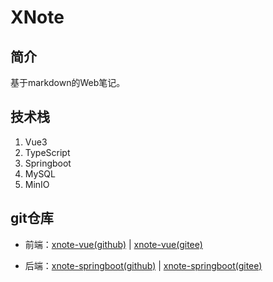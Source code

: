 # XNote

## 简介

基于markdown的Web笔记。

## 技术栈

1. Vue3
2. TypeScript
3. Springboot
4. MySQL
5. MinIO

## git仓库

-   前端：[xnote-vue(github)](https://github.com/XCLHove/xnote-vue) | [xnote-vue(gitee)](https://gitee.com/xclhove/xnote-vue)

-   后端：[xnote-springboot(github)](https://github.com/XCLHove/xnote-springboot) | [xnote-springboot(gitee)](https://gitee.com/xclhove/xnote-springboot)
